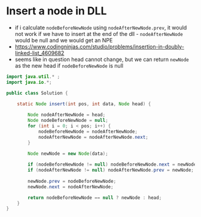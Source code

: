 # Insert a node in DLL

- if i calculate `nodeBeforeNewNode` using `nodeAfterNewNode.prev`, it would not work if we have to insert at the end of the dll - `nodeAfterNewNode` would be null and we would get an NPE
- https://www.codingninjas.com/studio/problems/insertion-in-doubly-linked-list_4609682
- seems like in question head cannot change, but we can return `newNode` as the new head if `nodeBeforeNewNode` is null

```java
import java.util.* ;
import java.io.*; 

public class Solution {

    static Node insert(int pos, int data, Node head) {
        
        Node nodeAfterNewNode = head;
        Node nodeBeforeNewNode = null;
        for (int i = 0; i < pos; i++) {
            nodeBeforeNewNode = nodeAfterNewNode;
            nodeAfterNewNode = nodeAfterNewNode.next;
        }

        Node newNode = new Node(data);
        
        if (nodeBeforeNewNode != null) nodeBeforeNewNode.next = newNode;
        if (nodeAfterNewNode != null) nodeAfterNewNode.prev = newNode;
        
        newNode.prev = nodeBeforeNewNode;
        newNode.next = nodeAfterNewNode;

        return nodeBeforeNewNode == null ? newNode : head;
    }
}
```

